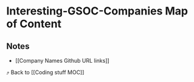 # Interesting-GSOC-Companies Map of Content


## Notes
- [[Company Names                        Github URL links]]

⤴️ Back to [[Coding stuff MOC]]